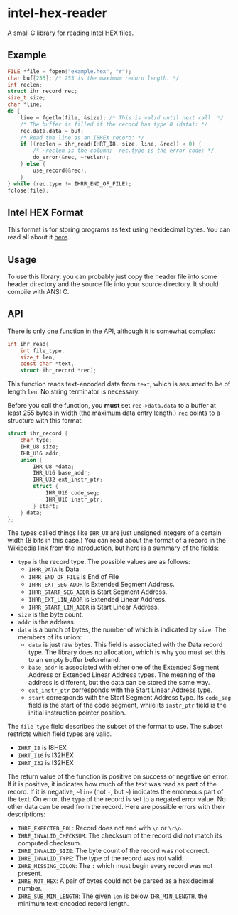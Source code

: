 # intel-hex-reader
A small C library for reading Intel HEX files.

## Example
```c
FILE *file = fopen("example.hex", "r");
char buf[255]; /* 255 is the maximum record length. */
int reclen;
struct ihr_record rec;
size_t size;
char *line;
do {
	line = fgetln(file, &size); /* This is valid until next call. */
	/* The buffer is filled if the record has type 0 (data): */
	rec.data.data = buf;
	/* Read the line as an I8HEX record: */
	if ((reclen = ihr_read(IHRT_I8, size, line, &rec)) < 0) {
		/* ~reclen is the column; -rec.type is the error code: */
		do_error(&rec, ~reclen);
	} else {
		use_record(&rec);
	}
} while (rec.type != IHRR_END_OF_FILE);
fclose(file);
```

## Intel HEX Format
This format is for storing programs as text using hexidecimal bytes. You can
read all about it [here](https://en.wikipedia.org/wiki/Intel_HEX).

## Usage
To use this library, you can probably just copy the header file into some header
directory and the source file into your source directory. It should compile with
ANSI C.

## API
There is only one function in the API, although it is somewhat complex:
```c
int ihr_read(
	int file_type,
	size_t len,
	const char *text,
	struct ihr_record *rec);
```
This function reads text-encoded data from `text`, which is assumed to be of
length `len`. No string terminator is necessary.

Before you call the function, you **must** set `rec->data.data` to a buffer at
least 255 bytes in width (the maximum data entry length.) `rec` points to a
structure with this format:
```c
struct ihr_record {
	char type;
	IHR_U8 size;
	IHR_U16 addr;
	union {
		IHR_U8 *data;
		IHR_U16 base_addr;
		IHR_U32 ext_instr_ptr;
		struct {
			IHR_U16 code_seg;
			IHR_U16 instr_ptr;
		} start;
	} data;
};
```
The types called things like `IHR_U8` are just unsigned integers of a certain
width (8 bits in this case.) You can read about the format of a record in the
Wikipedia link from the introduction, but here is a summary of the fields:
 * `type` is the record type. The possible values are as follows:
   * `IHRR_DATA` is Data.
   * `IHRR_END_OF_FILE` is End of File
   * `IHRR_EXT_SEG_ADDR` is Extended Segment Address.
   * `IHRR_START_SEG_ADDR` is Start Segment Address.
   * `IHRR_EXT_LIN_ADDR` is Extended Linear Address.
   * `IHRR_START_LIN_ADDR` is Start Linear Address.
 * `size` is the byte count.
 * `addr` is the address.
 * `data` is a bunch of bytes, the number of which is indicated by `size`. The
   members of its union:
   * `data` is just raw bytes. This field is associated with the Data record
     type. The library does no allocation, which is why you must set this to an
     empty buffer beforehand.
   * `base_addr` is associated with either one of the Extended Segment Address
     or Extended Linear Address types. The meaning of the address is different,
     but the data can be stored the same way.
   * `ext_instr_ptr` corresponds with the Start Linear Address type.
   * `start` corresponds with the Start Segment Address type. Its `code_seg`
      field is the start of the code segment, while its `instr_ptr` field is the
      initial instruction pointer position.

The `file_type` field describes the subset of the format to use. The subset
restricts which field types are valid.
 * `IHRT_I8` is I8HEX
 * `IHRT_I16` is I32HEX
 * `IHRT_I32` is I32HEX

The return value of the function is positive on success or negative on error. If
it is positive, it indicates how much of the text was read as part of the
record. If it is negative, `~line` (not `-`, but `~`) indicates the erroneous
part of the text. On error, the `type` of the record is set to a negated error
value. No other data can be read from the record. Here are possible errors with
their descriptions:
 * `IHRE_EXPECTED_EOL`: Record does not end with `\n` or `\r\n`.
 * `IHRE_INVALID_CHECKSUM`: The checksum of the record did not match its
   computed checksum.
 * `IHRE_INVALID_SIZE`: The byte count of the record was not correct.
 * `IHRE_INVALID_TYPE`: The type of the record was not valid.
 * `IHRE_MISSING_COLON`: The `:` which must begin every record was not present.
 * `IHRE_NOT_HEX`: A pair of bytes could not be parsed as a hexidecimal number.
 * `IHRE_SUB_MIN_LENGTH`: The given `len` is below `IHR_MIN_LENGTH`, the minimum
   text-encoded record length.
